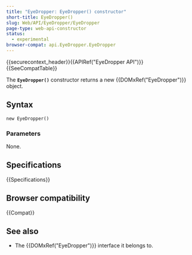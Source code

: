 ```yaml
---
title: "EyeDropper: EyeDropper() constructor"
short-title: EyeDropper()
slug: Web/API/EyeDropper/EyeDropper
page-type: web-api-constructor
status:
  - experimental
browser-compat: api.EyeDropper.EyeDropper
---
```


{{securecontext_header}}{{APIRef("EyeDropper API")}}{{SeeCompatTable}}

The **`EyeDropper()`** constructor returns a new {{DOMxRef("EyeDropper")}} object.

## Syntax

```js-nolint
new EyeDropper()
```

### Parameters

None.

## Specifications

{{Specifications}}

## Browser compatibility

{{Compat}}

## See also

- The {{DOMxRef("EyeDropper")}} interface it belongs to.
